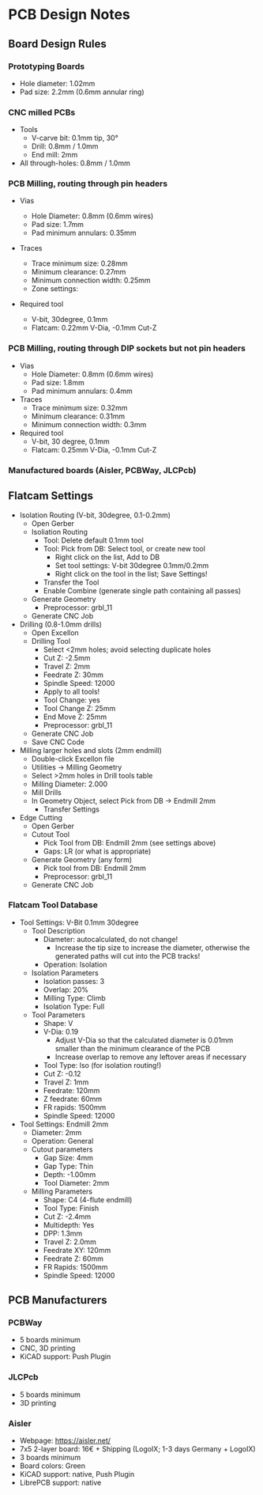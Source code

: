PCB Design Notes
================

Board Design Rules
------------------

### Prototyping Boards
- Hole diameter: 1.02mm
- Pad size: 2.2mm (0.6mm annular ring)

### CNC milled PCBs
- Tools
    - V-carve bit: 0.1mm tip, 30°
    - Drill: 0.8mm / 1.0mm
    - End mill: 2mm
- All through-holes: 0.8mm / 1.0mm

### PCB Milling, routing through pin headers
- Vias
    - Hole Diameter: 0.8mm (0.6mm wires)
    - Pad size: 1.7mm
    - Pad minimum annulars: 0.35mm
- Traces
    - Trace minimum size: 0.28mm
    - Minimum clearance: 0.27mm
    - Minimum connection width: 0.25mm
    - Zone settings:

- Required tool
    - V-bit, 30degree, 0.1mm
    - Flatcam: 0.22mm V-Dia, -0.1mm Cut-Z

### PCB Milling, routing through DIP sockets but not pin headers
- Vias
    - Hole Diameter: 0.8mm (0.6mm wires)
    - Pad size: 1.8mm
    - Pad minimum annulars: 0.4mm
- Traces
    - Trace minimum size: 0.32mm
    - Minimum clearance: 0.31mm
    - Minimum connection width: 0.3mm
- Required tool
    - V-bit, 30 degree, 0.1mm
    - Flatcam: 0.25mm V-Dia, -0.1mm Cut-Z

### Manufactured boards (Aisler, PCBWay, JLCPcb)


Flatcam Settings
----------------
- Isolation Routing (V-bit, 30degree, 0.1-0.2mm)
    - Open Gerber
    - Isoliation Routing
        - Tool: Delete default 0.1mm tool
        - Tool: Pick from DB: Select tool, or create new tool
            - Right click on the list, Add to DB
            - Set tool settings: V-bit 30degree 0.1mm/0.2mm
            - Right click on the tool in the list; Save Settings!
        - Transfer the Tool
        - Enable Combine (generate single path containing all passes)
    - Generate Geometry
        - Preprocessor: grbl_11
    - Generate CNC Job
- Drilling (0.8-1.0mm drills)
    - Open Excellon
    - Drilling Tool
        - Select <2mm holes; avoid selecting duplicate holes
        - Cut Z: -2.5mm
        - Travel Z: 2mm
        - Feedrate Z: 30mm
        - Spindle Speed: 12000
        - Apply to all tools!
        - Tool Change: yes
        - Tool Change Z: 25mm
        - End Move Z: 25mm
        - Preprocessor: grbl_11
    - Generate CNC Job
    - Save CNC Code
- Milling larger holes and slots (2mm endmill)
    - Double-click Excellon file
    - Utilities -> Milling Geometry
    - Select >2mm holes in Drill tools table
    - Milling Diameter: 2.000
    - Mill Drills
    - In Geometry Object, select Pick from DB -> Endmill 2mm
        - Transfer Settings
- Edge Cutting
    - Open Gerber
    - Cutout Tool
        - Pick Tool from DB: Endmill 2mm (see settings above)
        - Gaps: LR (or what is appropriate)
    - Generate Geometry (any form)
        - Pick tool from DB: Endmill 2mm
        - Preprocessor: grbl_11
    - Generate CNC Job

### Flatcam Tool Database
- Tool Settings: V-Bit 0.1mm 30degree
    - Tool Description
        - Diameter: autocalculated, do not change!
            - Increase the tip size to increase the diameter, otherwise the generated paths will cut into the PCB tracks!
        - Operation: Isolation
    - Isolation Parameters
        - Isolation passes: 3
        - Overlap: 20%
        - Milling Type: Climb
        - Isolation Type: Full
    - Tool Parameters
        - Shape: V
        - V-Dia: 0.19
            - Adjust V-Dia so that the calculated diameter is 0.01mm smaller than the minimum clearance of the PCB
            - Increase overlap to remove any leftover areas if necessary
        - Tool Type: Iso (for isolation routing!)
        - Cut Z: -0.12
        - Travel Z: 1mm
        - Feedrate: 120mm
        - Z feedrate: 60mm
        - FR rapids: 1500mm
        - Spindle Speed: 12000
- Tool Settings: Endmill 2mm
    - Diameter: 2mm
    - Operation: General
    - Cutout parameters
        - Gap Size: 4mm
        - Gap Type: Thin
        - Depth: -1.00mm
        - Tool Diameter: 2mm
    - Milling Parameters
        - Shape: C4 (4-flute endmill)
        - Tool Type: Finish
        - Cut Z: -2.4mm
        - Multidepth: Yes
        - DPP: 1.3mm
        - Travel Z: 2.0mm
        - Feedrate XY: 120mm
        - Feedrate Z: 60mm
        - FR Rapids: 1500mm
        - Spindle Speed: 12000


PCB Manufacturers
-----------------

### PCBWay
- 5 boards minimum
- CNC, 3D printing
- KiCAD support: Push Plugin

### JLCPcb
- 5 boards minimum
- 3D printing

### Aisler
- Webpage: https://aisler.net/
- 7x5 2-layer board: 16€ + Shipping (LogoIX; 1-3 days Germany + LogoIX)
- 3 boards minimum
- Board colors: Green
- KiCAD support: native, Push Plugin
- LibrePCB support: native

